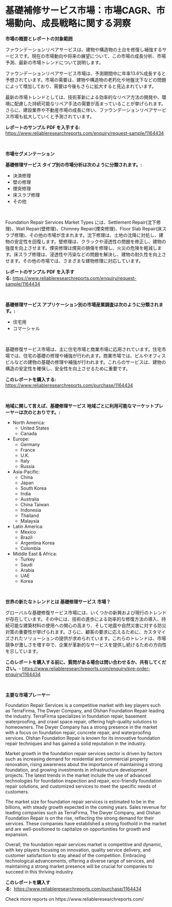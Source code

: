 <p><h1>基礎補修サービス市場：市場CAGR、市場動向、成長戦略に関する洞察</h1></p><p><strong>市場の概要とレポートの対象範囲</strong></p>
<p><p>ファウンデーションリペアサービスは、建物や構造物の土台を修復し補強するサービスです。現在の市場動向や将来の展望について、この市場の成長分析、市場予測、最新の市場トレンドについて説明します。</p><p>ファウンデーションリペアサービス市場は、予測期間中に年率13.6%成長すると予想されています。市場の需要は、建物や構造物の老朽化や地盤沈下などの問題によって増加しており、需要は今後もさらに拡大すると見込まれています。</p><p>最新の市場トレンドとしては、技術革新による効率的なリペア方法の開発や、環境に配慮した持続可能なリペア手法の需要が高まっていることが挙げられます。さらに、建設業界や不動産市場の成長に伴い、ファウンデーションリペアサービス市場も拡大していくと予測されています。</p></p>
<p><strong>レポートのサンプル PDF を入手する:</strong> <a href="https://www.reliableresearchreports.com/enquiry/request-sample/1164434">https://www.reliableresearchreports.com/enquiry/request-sample/1164434</a></p>
<p>&nbsp;</p>
<p><strong>市場セグメンテーション</strong></p>
<p><strong>基礎修理サービス タイプ別の市場分析は次のように分類されます。:</strong></p>
<p><ul><li>決済修理</li><li>壁の修理</li><li>煙突修理</li><li>床スラブ修理</li><li>その他</li></ul></p>
<p>&nbsp;</p>
<p><p>Foundation Repair Services Market Types には、Settlement Repair(沈下修理)、Wall Repair(壁修理)、Chimney Repair(煙突修理)、Floor Slab Repair(床スラブ修理)、その他の市場が含まれます。沈下修理は、土地の沈降に対処し、建物の安定性を回復します。壁修理は、クラックや浸透性の問題を修正し、建物の強度を向上させます。煙突修理は煙突の損傷を修理し、火災の危険を軽減します。床スラブ修理は、浸透性や汚染などの問題を解決し、建物の耐久性を向上させます。その他の市場では、さまざまな建物修理に対応しています。</p></p>
<p><strong>レポートのサンプル PDF を入手する:</strong>&nbsp;<a href="https://www.reliableresearchreports.com/enquiry/request-sample/1164434">https://www.reliableresearchreports.com/enquiry/request-sample/1164434</a></p>
<p>&nbsp;</p>
<p><strong> 基礎修理サービス アプリケーション別の市場産業調査は次のように分類されます。:</strong></p>
<p><ul><li>住宅用</li><li>コマーシャル</li></ul></p>
<p>&nbsp;</p>
<p><p>基礎修復サービス市場は、主に住宅市場と商業市場に応用されています。住宅市場では、住宅の基礎の修理や補強が行われます。商業市場では、ビルやオフィスビルなどの建物の基礎の修理や補強が行われます。これらのサービスは、建物の構造の安定性を確保し、安全性を向上させるために重要です。</p></p>
<p><strong>このレポートを購入する:</strong>&nbsp; <a href="https://www.reliableresearchreports.com/purchase/1164434">https://www.reliableresearchreports.com/purchase/1164434</a></p>
<p>&nbsp;</p>
<p><strong>地域に関して言えば、基礎修理サービス 地域ごとに利用可能なマーケットプレーヤーは次のとおりです。:</strong></p>
<p><ul>
    <li>
        North America:
        <ul>
            <li>United States</li>
            <li>Canada</li>
        </ul>
    </li>
    <li>
        Europe:
        <ul>
            <li>Germany</li>
            <li>France</li>
            <li>U.K.</li>
            <li>Italy</li>
            <li>Russia</li>
        </ul>
    </li>
    <li>
        Asia-Pacific:
        <ul>
            <li>China</li>
            <li>Japan</li>
            <li>South Korea</li>
            <li>India</li>
            <li>Australia</li>
            <li>China Taiwan</li>
            <li>Indonesia</li>
            <li>Thailand</li>
            <li>Malaysia</li>
        </ul>
    </li>
    <li>
        Latin America:
        <ul>
            <li>Mexico</li>
            <li>Brazil</li>
            <li>Argentina Korea</li>
            <li>Colombia</li>
        </ul>
    </li>
    <li>
        Middle East & Africa:
        <ul>
            <li>Turkey</li>
            <li>Saudi</li>
            <li>Arabia</li>
            <li>UAE</li>
            <li>Korea</li>
        </ul>
    </li>
    </ul></p>
<p>&nbsp;</p>
<p><strong>世界の新たなトレンドとは 基礎修理サービス 市場？</strong></p>
<p><p>グローバルな基礎修復サービス市場には、いくつかの新興および現行のトレンドが存在しています。その中には、技術の進歩による効率的な修復方法の導入、持続可能な建築材料の使用への関心の高まり、そして地震や自然災害に対する防災対策の重要性が挙げられます。さらに、顧客の要求に応えるために、カスタマイズされたソリューションの提供が求められています。これらのトレンドは、市場競争が激しさを増す中で、企業が革新的なサービスを提供し続けるための方向性を示しています。</p></p>
<p><strong>このレポートを購入する前に、質問がある場合は問い合わせるか、共有してください。</strong>- <a href="https://www.reliableresearchreports.com/enquiry/pre-order-enquiry/1164434">https://www.reliableresearchreports.com/enquiry/pre-order-enquiry/1164434</a></p>
<p>&nbsp;</p>
<p><strong>主要な市場プレーヤー</strong></p>
<p><p>Foundation Repair Services is a competitive market with key players such as TerraFirma, The Dwyer Company, and Olshan Foundation Repair leading the industry. TerraFirma specializes in foundation repair, basement waterproofing, and crawl space repair, offering high-quality solutions to homeowners. The Dwyer Company has a strong presence in the market with a focus on foundation repair, concrete repair, and waterproofing services. Olshan Foundation Repair is known for its innovative foundation repair techniques and has gained a solid reputation in the industry.</p><p>Market growth in the foundation repair services sector is driven by factors such as increasing demand for residential and commercial property renovation, rising awareness about the importance of maintaining a strong foundation, and growing investments in infrastructure development projects. The latest trends in the market include the use of advanced technologies for foundation inspection and repair, eco-friendly foundation repair solutions, and customized services to meet the specific needs of customers.</p><p>The market size for foundation repair services is estimated to be in the billions, with steady growth expected in the coming years. Sales revenue for leading companies such as TerraFirma, The Dwyer Company, and Olshan Foundation Repair is on the rise, reflecting the strong demand for their services. These companies have established a strong foothold in the market and are well-positioned to capitalize on opportunities for growth and expansion.</p><p>Overall, the foundation repair services market is competitive and dynamic, with key players focusing on innovation, quality service delivery, and customer satisfaction to stay ahead of the competition. Embracing technological advancements, offering a diverse range of services, and maintaining a strong market presence will be crucial for companies to succeed in this thriving industry.</p></p>
<p><strong>このレポートを購入する:</strong>&nbsp;&nbsp;<a href="https://www.reliableresearchreports.com/purchase/1164434">https://www.reliableresearchreports.com/purchase/1164434</a></p>
<p>Check more reports on https://www.reliableresearchreports.com/</p>